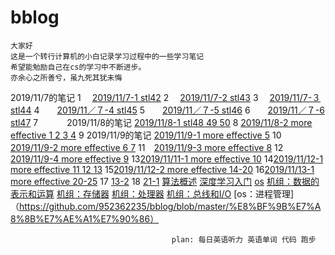 # bblog
    大家好 
    这是一个转行计算机的小白记录学习过程中的一些学习笔记
    希望能勉励自己在cs的学习中不断进步。
    亦余心之所善兮，虽九死其犹未悔
2019/11/7的笔记
1　 [2019/11/7-1 stl42](https://github.com/952362235/bblog/commit/6052582d120b38e75b41d7bfa3373d3e0e52910f)
2　 [2019/11/7-2 stl43](https://github.com/952362235/bblog/blob/master/2019.11.7%20-2)
3　 [2019/11/7-３ stl44](https://github.com/952362235/bblog/blob/master/2019.11.7%20-3)
4　　[2019/11／７-4 stl45](https://github.com/952362235/bblog/blob/master/%EF%BC%92%EF%BC%90%EF%BC%91%EF%BC%99%EF%BC%8F%EF%BC%91%EF%BC%91%EF%BC%8F%EF%BC%97%EF%BC%8D%EF%BC%94)
5　　[2019/11／７-5 stl46](https://github.com/952362235/bblog/blob/master/2019/11/7-5)
6　　[2019/11／７-6 stl47](https://github.com/952362235/bblog/blob/master/2019/11/%EF%BC%97%EF%BC%8D%EF%BC%96)
7　　　  2019/11/8的笔记  [2019/11/8-1 stl48 49 50](https://github.com/952362235/bblog/blob/master/2019/11/8-1)
8         [2019/11/8-2 more effective 1 2 3 4](https://github.com/952362235/bblog/blob/master/2019/11/8-2)
9        2019/11/9的笔记 [2019/11/9-1 more effective 5](https://github.com/952362235/bblog/blob/master/2019/11/9-1)
10　[2019/11/9-2 more effective 6 7](https://github.com/952362235/bblog/blob/master/2019/11/9-2)
11　[2019/11/9-3 more effective 8](https://github.com/952362235/bblog/blob/master/2019/11/9-3)
12　[2019/11/9-4 more effective 9](https://github.com/952362235/bblog/blob/master/2019/11/9-4)
13[2019/11/11-1 more effective 10](https://github.com/952362235/bblog/blob/master/2019/11/11-1)
14[2019/11/12-1 more effective 11 12 13](https://github.com/952362235/bblog/blob/master/2019/11/12-1)
15[2019/11/12-2 more effective 14-20](https://github.com/952362235/bblog/blob/master/2019/11/11-2)
16[2019/11/13-1 more effective 20-25](https://github.com/952362235/bblog/blob/master/2019/11/13-1)
 17                       [13-2](https://github.com/952362235/bblog/blob/master/2019/11/13-2)
 18                        [21-1](https://github.com/952362235/bblog/blob/master/2019/11/21-1)
                          [算法概述](https://github.com/952362235/bblog/blob/master/2019/11/stl%E7%AE%97%E6%B3%95%E6%A6%82%E8%BF%B0)
                 [深度学习入门](https://github.com/952362235/bblog/blob/master/%E6%B7%B1%E5%BA%A6%E5%AD%A6%E4%B9%A0%E5%85%A5%E9%97%A8)
                           [os](https://github.com/952362235/bblog/blob/master/%E6%93%8D%E4%BD%9C%E7%B3%BB%E7%BB%9F)
                           [机组：数据的表示和运算](https://github.com/952362235/bblog/blob/master/%E6%95%B0%E6%8D%AE%E7%9A%84%E8%A1%A8%E7%A4%BA%E5%92%8C%E8%BF%90%E7%AE%97)
                            [机组：存储器](https://github.com/952362235/bblog/blob/master/%E5%AD%98%E5%82%A8%E5%99%A8)
                                       [机组：处理器](https://github.com/952362235/bblog/blob/master/%E5%A4%84%E7%90%86%E5%99%A8)
                                        [机组：总线和I/O](https://github.com/952362235/bblog/blob/master/%E6%80%BB%E7%BA%BF%20I/O)
   [os：进程管理]（https://github.com/952362235/bblog/blob/master/%E8%BF%9B%E7%A8%8B%E7%AE%A1%E7%90%86）
                                        
                                        
                                        
                                                
                                        plan: 每日英语听力 英语单词 代码 跑步
